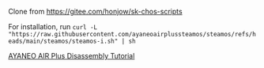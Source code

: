 Clone from https://gitee.com/honjow/sk-chos-scripts

For installation, run `curl -L "https://raw.githubusercontent.com/ayaneoairplussteamos/steamos/refs/heads/main/steamos/steamos-i.sh" | sh`

[AYANEO AIR Plus Disassembly Tutorial](https://vimeo.com/1099046872)
